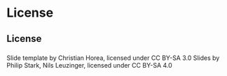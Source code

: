 # License

## License

###

Slide template by Christian Horea, licensed under CC BY-SA 3.0
Slides by Philip Stark, Nils Leuzinger, licensed under CC BY-SA 4.0
